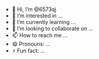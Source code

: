 - 👋 Hi, I’m @6573qj
- 👀 I’m interested in ...
- 🌱 I’m currently learning ...
- 💞️ I’m looking to collaborate on ...
- 📫 How to reach me ...
- 😄 Pronouns: ...
- ⚡ Fun fact: ...

<!---
6573qj/6573qj is a ✨ special ✨ repository because its `README.md` (this file) appears on your GitHub profile.
You can click the Preview link to take a look at your changes.
--->
